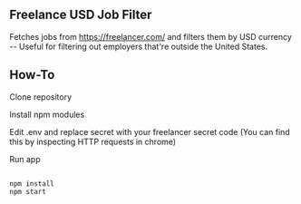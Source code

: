 ## Freelance USD Job Filter

Fetches jobs from https://freelancer.com/ and filters them by USD currency -- Useful for filtering out employers that're outside the United States.

## How-To
Clone repository

Install npm modules

Edit .env and replace secret with your freelancer secret code (You can find this by inspecting HTTP requests in chrome)

Run app

```

npm install
npm start

````